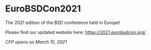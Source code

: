 # EuroBSDCon2021
The 2021 edition of the BSD conference held in Europe!

Please find our updated website here:
https://2021.eurobsdcon.org/

*CFP opens on March 15, 2021*
